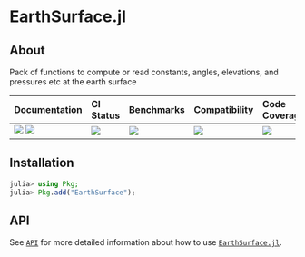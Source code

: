 # EarthSurface.jl

<!-- Links and shortcuts -->
[ph-url]: https://github.com/Yujie-W/EarthSurface.jl
[ph-api]: https://yujie-w.github.io/EarthSurface.jl/stable/API/

[dev-img]: https://img.shields.io/badge/docs-dev-blue.svg
[dev-url]: https://Yujie-W.github.io/EarthSurface.jl/dev/

[rel-img]: https://img.shields.io/badge/docs-stable-blue.svg
[rel-url]: https://Yujie-W.github.io/EarthSurface.jl/stable/

[st-img]: https://github.com/Yujie-W/EarthSurface.jl/workflows/JuliaStable/badge.svg?branch=main
[st-url]: https://github.com/Yujie-W/EarthSurface.jl/actions?query=branch%3A"main"++workflow%3A"JuliaStable"

[bm-img]: https://github.com/Yujie-W/EarthSurface.jl/workflows/Benchmarks/badge.svg?branch=main
[bm-url]: https://github.com/Yujie-W/EarthSurface.jl/actions?query=branch%3A"main"++workflow%3A"Benchmarks"

[min-img]: https://github.com/Yujie-W/EarthSurface.jl/workflows/Julia-1.6/badge.svg?branch=main
[min-url]: https://github.com/Yujie-W/EarthSurface.jl/actions?query=branch%3A"main"++workflow%3A"Julia-1.6"

[cov-img]: https://codecov.io/gh/Yujie-W/EarthSurface.jl/branch/main/graph/badge.svg
[cov-url]: https://codecov.io/gh/Yujie-W/EarthSurface.jl


## About

Pack of functions to compute or read constants, angles, elevations, and pressures etc at the earth surface

| Documentation                                   | CI Status             | Benchmarks            | Compatibility           | Code Coverage           |
|:------------------------------------------------|:----------------------|:----------------------|:------------------------|:------------------------|
| [![][dev-img]][dev-url] [![][rel-img]][rel-url] | [![][st-img]][st-url] | [![][bm-img]][bm-url] | [![][min-img]][min-url] | [![][cov-img]][cov-url] |


## Installation
```julia
julia> using Pkg;
julia> Pkg.add("EarthSurface");
```


## API
See [`API`][ph-api] for more detailed information about how to use [`EarthSurface.jl`][ph-url].

